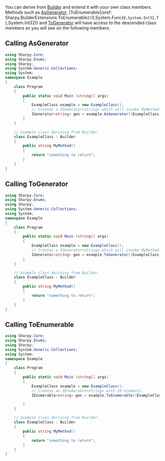 You can derive from [Builder](xref:Sharpy.Builder) and extend it with your own class members.
Methods such as [AsGenerator](xref:Sharpy.Builder.AsGenerator``1(System.Func{Sharpy.Builder,``0})), [ToEnumerable](xref: Sharpy.BuilderExtensions.ToEnumerable``2(``0,System.Func{``0,System.Int32,``1},System.Int32)) and [ToGenerator](xref:Sharpy.BuilderExtensions.ToGenerator``2(``0,System.Func{``0,``1}))
will have access to the descended class members as you will see on the following members.

## Calling AsGenerator ##
```csharp
using Sharpy.Core;
using Sharpy.Enums;
using Sharpy;
using System.Generic.Collections;
using System;
namespace Example
{
    class Program
    {
        public static void Main (string[] args)
        {
            ExampleClass example = new ExampleClass();
            // Creates a IGenerator<string> which will invoke MyMethod.
            IGenerator<string> gen = example.AsGenerator((ExampleClass e) => e.MyMethod()):
        }
    }

    // Example class deriving from Builder.
    class ExampleClass : Builder
    {
        public string MyMethod()
        {
            return "something to return";
        }
    }
}
```

## Calling ToGenerator ##
```csharp
using Sharpy.Core;
using Sharpy.Enums;
using Sharpy;
using System.Generic.Collections;
using System;
namespace Example
{
    class Program
    {
        public static void Main (string[] args)
        {
            ExampleClass example = new ExampleClass();
            // Creates a IGenerator<string> which will invoke MyMethod.
            IGenerator<string> gen = example.ToGenerator((ExampleClass e) => e.MyMethod());
        }
    }

    // Example class deriving from Builder.
    class ExampleClass : Builder
    {
        public string MyMethod()
        {
            return "something to return";
        }
    }
}

```
## Calling ToEnumerable ##
```csharp
using Sharpy.Core;
using Sharpy.Enums;
using Sharpy;
using System.Generic.Collections;
using System;
namespace Example
{
    class Program
    {
        public static void Main (string[] args)
        {
            ExampleClass example = new ExampleClass();
            // Creates an IEnumerable<string> with 20 elements.
            IEnumerable<string> gen = example.ToEnumerable((ExampleClass e) => e.MyMethod(), 20);

        }
    }

    // Example class deriving from Builder.
    class ExampleClass : Builder
    {
        public string MyMethod()
        {
            return "something to return";
        }
    }
}
```
